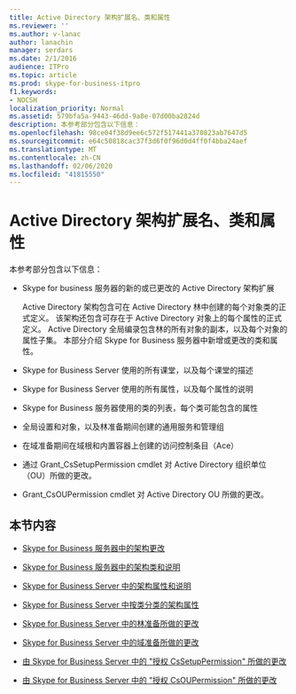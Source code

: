 ```yaml
---
title: Active Directory 架构扩展名、类和属性
ms.reviewer: ''
ms.author: v-lanac
author: lanachin
manager: serdars
ms.date: 2/1/2016
audience: ITPro
ms.topic: article
ms.prod: skype-for-business-itpro
f1.keywords:
- NOCSH
localization_priority: Normal
ms.assetid: 579bfa5a-9443-46dd-9a8e-07d00ba2824d
description: 本参考部分包含以下信息：
ms.openlocfilehash: 98ce04f38d9ee6c572f517441a370823ab7647d5
ms.sourcegitcommit: e64c50818cac37f3d6f0f96d0d4ff0f4bba24aef
ms.translationtype: MT
ms.contentlocale: zh-CN
ms.lasthandoff: 02/06/2020
ms.locfileid: "41815550"
---
```

# <a name="active-directory-schema-extensions-classes-and-attributes"></a>Active Directory 架构扩展名、类和属性
 
本参考部分包含以下信息： 
  
- Skype for business 服务器的新的或已更改的 Active Directory 架构扩展
    
    Active Directory 架构包含可在 Active Directory 林中创建的每个对象类的正式定义。 该架构还包含可存在于 Active Directory 对象上的每个属性的正式定义。 Active Directory 全局编录包含林的所有对象的副本，以及每个对象的属性子集。 本部分介绍 Skype for Business 服务器中新增或更改的类和属性。
    
- Skype for Business Server 使用的所有课堂，以及每个课堂的描述
    
- Skype for Business Server 使用的所有属性，以及每个属性的说明
    
- Skype for Business 服务器使用的类的列表，每个类可能包含的属性
    
- 全局设置和对象，以及林准备期间创建的通用服务和管理组
    
- 在域准备期间在域根和内置容器上创建的访问控制条目（Ace）
    
- 通过 Grant_CsSetupPermission cmdlet 对 Active Directory 组织单位（OU）所做的更改。
    
- Grant_CsOUPermission cmdlet 对 Active Directory OU 所做的更改。
    
## <a name="in-this-section"></a>本节内容

- [Skype for Business 服务器中的架构更改](schema-changes.md)
    
- [Skype for Business 服务器中的架构类和说明](schema-classes-and-descriptions.md)
    
- [Skype for Business Server 中的架构属性和说明](schema-attributes-and-descriptions.md)
    
- [Skype for Business Server 中按类分类的架构属性](schema-attributes-by-class.md)
    
- [Skype for Business Server 中的林准备所做的更改](changes-made-by-forest-preparation.md)
    
- [Skype for Business Server 中的域准备所做的更改](changes-made-by-domain-preparation.md)
    
- [由 Skype for Business Server 中的 "授权 CsSetupPermission" 所做的更改](changes-made-by-grant-cssetuppermission.md)
    
- [由 Skype for Business Server 中的 "授权 CsOUPermission" 所做的更改](changes-made-by-grant-csoupermission.md)
    

